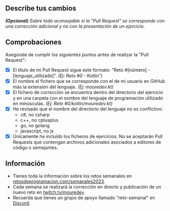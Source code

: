 ## Describe tus cambios
***(Opcional)*** *Sobre todo aconsejable si la "Pull Request" se corresponde con una corrección adicional y no con la presentación de un ejercicio.*

## Comprobaciones
Asegúrate de cumplir los siguientes puntos antes de realizar la "Pull Request":

- [x] El título de mi Pull Request sigue este formato: "Reto #[número] - [lenguaje_utilizado]". *(Ej: Reto #0 - Kotlin")*
- [x] El nombre el fichero que se corresponde con el de mi usuario en GitHub más la extensión del lenguaje. *(Ej: mouredev.kt)*
- [x] El fichero de corrección se encuentra dentro del directorio del ejercicio y en una carpeta con el nombre del lenguaje de programación utilizado en minúsculas. *(Ej: Reto #0/kotlin/mouredev.kt)*
- [x] He revisado que el nombre del directorio del lenguaje no es conflictivo:
	- c#, no csharp
	- c++, no cplusplus
	- go, no golang
	- javascript, no js
- [x] Únicamente he incluído los ficheros de ejercicios. No se aceptarán Pull Requests que contengan archivos adicionales asociados a editores de código o semejantes.

## Información

* Tienes toda la información sobre los retos semanales en [retosdeprogramacion.com/semanales2023](https://retosdeprogramacion.com/semanales2023).
* Cada semana se realizará la corrección en directo y publicación de un nuevo reto en [twitch.tv/mouredev](https://twitch.tv/mouredev).
* Recuerda que tienes un grupo de apoyo llamado "reto-semanal" en [Discord](https://discord.gg/mouredev).